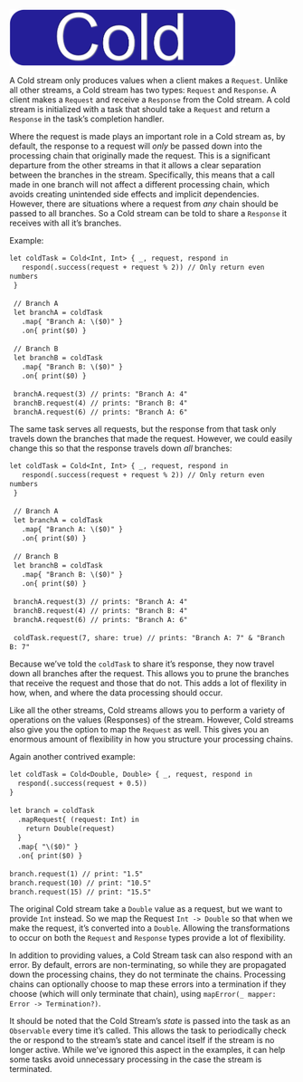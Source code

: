 <img src="/Docs/badges/cold.jpg" height=100 alt="Cold Stream"> 

A Cold stream only produces values when a client makes a `Request`.  Unlike all other streams, a Cold stream has two types: `Request` and `Response`. A client makes a `Request` and receive a `Response` from the Cold stream. A cold stream is initialized with a task that should take a `Request` and return a `Response` in the task’s completion handler.

Where the request is made plays an important role in a Cold stream as, by default, the response to a request will _only_ be passed down into the processing chain that originally made the request.  This is a significant departure from the other streams in that it allows a clear separation between the branches in the stream.  Specifically, this means that a call made in one branch will not affect a different processing chain, which avoids creating unintended side effects and implicit dependencies.  However, there are situations where a request from _any_ chain should be passed to all branches.  So a Cold stream can be told to share a `Response` it receives with all it’s branches.

Example:

	let coldTask = Cold<Int, Int> { _, request, respond in
	   respond(.success(request + request % 2)) // Only return even numbers
	 }
	 
	 // Branch A
	 let branchA = coldTask
	   .map{ "Branch A: \($0)" }
	   .on{ print($0) }
	 
	 // Branch B
	 let branchB = coldTask
	   .map{ "Branch B: \($0)" }
	   .on{ print($0) }
	 
	 branchA.request(3) // prints: "Branch A: 4"
	 branchB.request(4) // prints: "Branch B: 4"
	 branchA.request(6) // prints: "Branch A: 6"

The same task serves all requests, but the response from that task only travels down the branches that made the request.  However, we could easily change this so that the response travels down _all_ branches:

	let coldTask = Cold<Int, Int> { _, request, respond in
	   respond(.success(request + request % 2)) // Only return even numbers
	 }
	 
	 // Branch A
	 let branchA = coldTask
	   .map{ "Branch A: \($0)" }
	   .on{ print($0) }
	 
	 // Branch B
	 let branchB = coldTask
	   .map{ "Branch B: \($0)" }
	   .on{ print($0) }
	 
	 branchA.request(3) // prints: "Branch A: 4"
	 branchB.request(4) // prints: "Branch B: 4"
	 branchA.request(6) // prints: "Branch A: 6"
	 
	 coldTask.request(7, share: true) // prints: "Branch A: 7" & "Branch B: 7"

Because we’ve told the `coldTask` to share it’s response, they now travel down all branches after the request.  This allows you to prune the branches that receive the request and those that do not.  This adds a lot of flexility in how, when, and where the data processing should occur.

Like all the other streams, Cold streams allows you to perform a variety of operations on the values (Responses) of the stream.  However, Cold streams also give you the option to map the `Request` as well.  This gives you an enormous amount of flexibility in how you structure your processing chains.

Again another contrived example:

	let coldTask = Cold<Double, Double> { _, request, respond in
	  respond(.success(request + 0.5))
	}
	    
	let branch = coldTask
	  .mapRequest{ (request: Int) in
	    return Double(request)
	  }
	  .map{ "\($0)" }
	  .on{ print($0) }
	 
	branch.request(1) // print: "1.5"
	branch.request(10) // print: "10.5"
	branch.request(15) // print: "15.5" 


The original Cold stream take a `Double` value as a request, but we want to provide `Int` instead.  So we map the Request `Int -> Double` so that when we make the request, it’s converted into a `Double`.  Allowing the transformations to occur on both the `Request` and `Response` types provide a lot of flexibility.

In addition to providing values, a Cold Stream task can also respond with an error.  By default, errors are non-terminating, so while they are propagated down the processing chains, they do not terminate the chains.  Processing chains can optionally choose to map these errors into a termination if they choose (which will only terminate that chain), using `mapError(_ mapper: Error -> Termination?)`.  

It should be noted that the Cold Stream’s _state_ is passed into the task as an `Observable` every time it’s called.  This allows the task to periodically check the or respond to the stream’s state and cancel itself if the stream is no longer active.  While we’ve ignored this aspect in the examples, it can help some tasks avoid unnecessary processing in the case the stream is terminated.